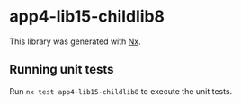 # app4-lib15-childlib8

This library was generated with [Nx](https://nx.dev).

## Running unit tests

Run `nx test app4-lib15-childlib8` to execute the unit tests.
